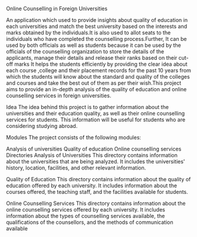 Online Counselling in Foreign Universities

An application which used to provide insights about quality of education in each universities and match the best university based on the interests and marks obtained  by the individuals.It is also used to allot seats to the individuals who have completed the counselling process.Further, It can be used by both officials as well as students because it can be used by the officials of the counselling organization to store the details of the applicants, manage their details and release their ranks based on their cut-off marks It helps the students efficiently by providing the clear idea about each course ,college and their placement records for the past 10 years from which the students will know about the standard and quality of the colleges and courses and take the best out of them as per their wish.This project aims to provide an in-depth analysis of the quality of education and online counselling services in foreign universities.

Idea
The idea behind this project is to gather information about the universities and their education quality, as well as their online counselling services for students. This information will be useful for students who are considering studying abroad.

Modules
The project consists of the following modules:

Analysis of universities
Quality of education
Online counselling services
Directories
Analysis of Universities
This directory contains information about the universities that are being analyzed. It includes the universities' history, location, facilities, and other relevant information.

Quality of Education
This directory contains information about the quality of education offered by each university. It includes information about the courses offered, the teaching staff, and the facilities available for students.

Online Counselling Services
This directory contains information about the online counselling services offered by each university. It includes information about the types of counselling services available, the qualifications of the counsellors, and the methods of communication available
